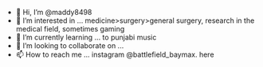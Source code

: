 - 👋 Hi, I’m @maddy8498
- 👀 I’m interested in ... medicine>surgery>general surgery, research in the medical field, sometimes gaming 
- 🌱 I’m currently learning ... to punjabi music 
- 💞️ I’m looking to collaborate on ...
- 📫 How to reach me ... instagram @battlefield_baymax. here 

<!---
maddy8498/maddy8498 is a ✨ special ✨ repository because its `README.md` (this file) appears on your GitHub profile.
You can click the Preview link to take a look at your changes.
--->
